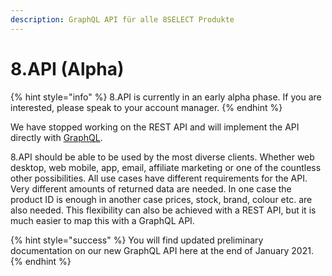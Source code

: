 ```yaml
---
description: GraphQL API für alle 8SELECT Produkte
---
```


# 8.API \(Alpha\)

{% hint style="info" %}
8.API is currently in an early alpha phase. If you are interested, please speak to your account manager.
{% endhint %}

We have stopped working on the REST API and will implement the API directly with [GraphQL](https://graphql.org/).

8.API should be able to be used by the most diverse clients. Whether web desktop, web mobile, app, email, affiliate marketing or one of the countless other possibilities. All use cases have different requirements for the API. Very different amounts of returned data are needed. In one case the product ID is enough in another case prices, stock, brand, colour etc. are also needed. This flexibility can also be achieved with a REST API, but it is much easier to map this with a GraphQL API.

{% hint style="success" %}
You will find updated preliminary documentation on our new GraphQL API here at the end of January 2021.
{% endhint %}



